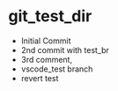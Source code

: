 # git_test_dir

* Initial Commit
* 2nd commit with test_br
* 3rd comment, 
* vscode_test branch
* revert test
